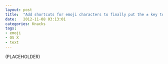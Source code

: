 ```yaml
---
layout: post
title:  "Add shortcuts for emoji characters to finally put the ± key to use"
date:   2012-11-08 03:13:01
categories: Knacks
tags:
- emoji
- OS X
- text
---
```


(PLACEHOLDER)
